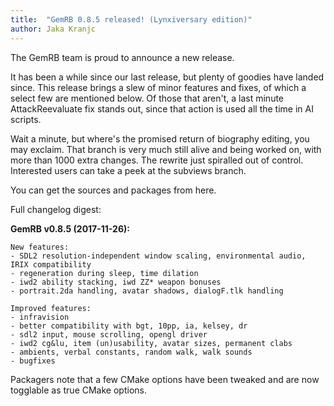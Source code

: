 ```yaml
---
title:  "GemRB 0.8.5 released! (Lynxiversary edition)"
author: Jaka Kranjc
---
```


The GemRB team is proud to announce a new release.

It has been a while since our last release, but plenty of goodies have landed since. 
This release brings a slew of minor features and fixes, of which a select few are mentioned below.
Of those that aren't, a last minute AttackReevaluate fix stands out, since that action is used all
the time in AI scripts.

Wait a minute, but where's the promised return of biography editing, you may exclaim. That branch
is very much still alive and being worked on, with more than 1000 extra changes. The rewrite just
spiralled out of control. Interested users can take a peek at the subviews branch.

You can get the sources and packages from here.

Full changelog digest:

**GemRB v0.8.5 (2017-11-26):**
    
    New features:
    - SDL2 resolution-independent window scaling, environmental audio, IRIX compatibility
    - regeneration during sleep, time dilation
    - iwd2 ability stacking, iwd ZZ* weapon bonuses
    - portrait.2da handling, avatar shadows, dialogF.tlk handling

    Improved features:
    - infravision
    - better compatibility with bgt, 10pp, ia, kelsey, dr
    - sdl2 input, mouse scrolling, opengl driver
    - iwd2 cg&lu, item (un)usability, avatar sizes, permanent clabs
    - ambients, verbal constants, random walk, walk sounds
    - bugfixes

Packagers note that a few CMake options have been tweaked and are now togglable as true CMake options.

